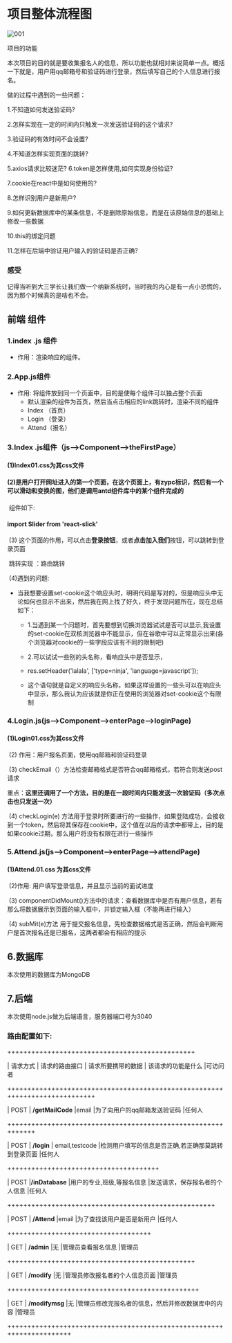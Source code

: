 # 项目整体流程图

![001](C:\Users\梦之所引\Desktop\001.png)

项目的功能

本次项目的目的就是要收集报名人的信息，所以功能也就相对来说简单一点。概括一下就是，用户用qq邮箱号和验证码进行登录，然后填写自己的个人信息进行报名。

做的过程中遇到的一些问题：

1.不知道如何发送验证码?

2.怎样实现在一定的时间内只触发一次发送验证码的这个请求?

3.验证码的有效时间不会设置?

4.不知道怎样实现页面的跳转?

5.axios请求比较迷茫?
6.token是怎样使用,如何实现身份验证?

7.cookie在react中是如何使用的?

8.怎样识别用户是新用户?

9.如何更新数据库中的某条信息，不是删除原始信息，而是在该原始信息的基础上修改一些数据

10.this的绑定问题

11.怎样在后端中验证用户输入的验证码是否正确?

### 感受 

​		记得当听到大三学长让我们做一个纳新系统时，当时我的内心是有一点小恐慌的，因为那个时候真的是啥也不会。

## 前端 组件

### 1.index .js 组件

* 作用：渲染响应的组件。

### 2.App.js组件

* 作用: 将组件放到同一个页面中，目的是使每个组件可以独占整个页面
  * 默认渲染的组件为首页，然后当点击相应的link跳转时，渲染不同的组件
  * Index （首页）
  * Login （登录）
  * Attend（报名）

### 3.Index .js组件（js-->Component-->theFirstPage）

#### 				   (1)Index01.css为其css文件 

#### 	           (2)是用户打开网址进入的第一个页面，在这个页面上，有zypc标识，然后有一个可以滑动和变换的图，他们是调用antd组件库中的某个组件完成的

​          组件如下:

#### 					import Slider from 'react-slick'

​           (3) 这个页面的作用，可以点击**登录按钮**，或者**点击加入我们**按钮，可以跳转到登录页面

​			 	跳转实现 ：路由跳转

​         (4)遇到的问题:

* 当我想要设置set-cookie这个响应头时，明明代码是写对的，但是响应头中无论如何也显示不出来，然后我在网上找了好久，终于发现问题所在，现在总结如下：

  * 1.当遇到某一个问题时，首先要想到切换浏览器试试是否可以显示,我设置的set-cookie在双核浏览器中不能显示，但在谷歌中可以正常显示出来(各个浏览器对cookie的一些字段应该有不同的限制吧)

  * 2.可以试试一些别的头名称，看响应头中是否显示，

  * res.setHeader('lalala', ['type=ninja', 'language=javascript']);
  * 这个语句就是自定义的响应头名称，如果这样设置的一些头可以在响应头中显示，那么我认为应该就是你正在使用的浏览器对set-cookie这个有限制

### 4.Login.js(js-->Component-->enterPage-->loginPage)

#### 		(1)Login01.css为其css文件

​		   (2)	作用：用户报名页面，使用qq邮箱和验证码登录

​           (3)    checkEmail（）方法检查邮箱格式是否符合qq邮箱格式，若符合则发送post请求

​					重点：**这里还调用了一个方法，目的是在一段时间内只能发送一次验证码（多次点击也只发送一次）**

​			(4)	checkLogin(e) 方法用于登录时所要进行的一些操作，如果登陆成功，会接收到一个token，然后将其保存在cookie中，这个值在以后的请求中都带上，目的是如果cookie过期，那么用户将没有权限在进行一些操作

### 5.Attend.js(js-->Component-->enterPage-->attendPage)

#### 		(1)Attend.01.css 为其css文件

​		   (2)作用: 用户填写登录信息，并且显示当前的面试进度

​		  (3) componentDidMount()方法中的请求：查看数据库中是否有用户信息，若有那么将数据展示到页面的输入框中，并锁定输入框（不能再进行输入）

​		 (4) subMit(e)方法 用于提交报名信息，先检查数据格式是否正确，然后会判断用户是首次报名还是已报名，这两者都会有相应的提示

## 6.数据库

本次使用的数据库为MongoDB

## 7.后端

本次使用node.js做为后端语言，服务器端口号为3040

### **路由配置如下**:



+++++++++++++++++++++++++++++++++++++++++++++++

|  请求方式     |    请求的路由接口     |       请求所要携带的数据   	 |   该请求的功能是什么															|可访问者

++++++++++++++++++++++++++++++++++++++++++++++++++++++++++++++++++++++++++++

|  POST          | **/getMailCode**           |email                                 	  |为了向用户的qq邮箱发送验证码										   |任何人

+++++++++++++++++++++++++++++++++++++++++++++++++++++++++++++

|  POST          | **/login**                         |  email,testcode					 |检测用户填写的信息是否正确,若正确那莫跳转到登录页面 |任何人

++++++++++++++++++++++++++++++++++++++

|  POST          |**/inDatabase**              |用户的专业,班级,等报名信息 |发送请求，保存报名者的个人信息										 |任何人

++++++++++++++++++++++++++++++++++++++++++++++++++++

|  POST          | **/Attend**         		 	|email                                    	|为了查找该用户是否是新用户                                                |任何人

++++++++++++++++++++++++++++++++++++

| GET         	 | **/admin**         		 	|无                                			  |管理员查看报名信息                                                                |管理员

+++++++++++++++++++++++++++++++++++++++++++++++

|  GET             | **/modify**        		     |无                             			     |管理员修改报名者的个人信息页面                                         |管理员

++++++++++++++++++++++++++++++++++++++++++++++++

| GET              | **/modifymsg**         	|无                                		      |管理员修改完报名者的信息，然后并修改数据库中的内容   |管理员

++++++++++++++++++++++++++++++++++++++++++++++++++++++++++++++++++++++





